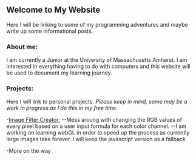 ## Welcome to My Website

Here I will be linking to some of my programming adventures and maybe write up some informational posts.

### About me:

I am currently a Junior at the University of Massachusetts Amherst. I am interested in everything having to do with computers and
this website will be used to document my learning journey.

### Projects:
Here I will link to personal projects.
*Please keep in mind, some may be a work in progress as I do this in my free time.*

-[Image Filter Creator:](https://newviewgames.github.io/filterCreatorMinimized/)
--Mess aroung with changing the RGB values of every pixel based on a user input formula for each color channel.
--I am working on learning webGL in order to speed up the process as currently large images take forever. I will keep the javascript version as a fallback

-More on the way
